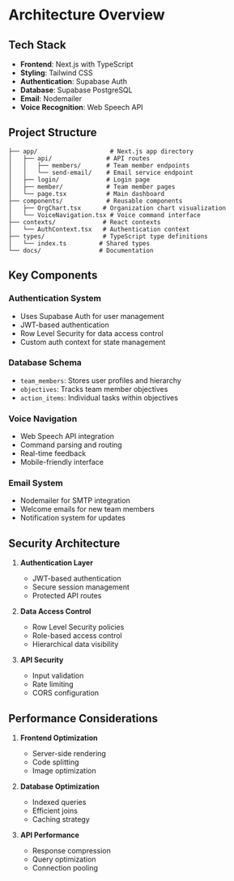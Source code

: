 # Architecture Overview

## Tech Stack

- **Frontend**: Next.js with TypeScript
- **Styling**: Tailwind CSS
- **Authentication**: Supabase Auth
- **Database**: Supabase PostgreSQL
- **Email**: Nodemailer
- **Voice Recognition**: Web Speech API

## Project Structure

```
├── app/                    # Next.js app directory
│   ├── api/               # API routes
│   │   ├── members/       # Team member endpoints
│   │   └── send-email/    # Email service endpoint
│   ├── login/             # Login page
│   ├── member/            # Team member pages
│   └── page.tsx           # Main dashboard
├── components/            # Reusable components
│   ├── OrgChart.tsx      # Organization chart visualization
│   └── VoiceNavigation.tsx # Voice command interface
├── contexts/             # React contexts
│   └── AuthContext.tsx   # Authentication context
├── types/                # TypeScript type definitions
│   └── index.ts         # Shared types
└── docs/                # Documentation
```

## Key Components

### Authentication System
- Uses Supabase Auth for user management
- JWT-based authentication
- Row Level Security for data access control
- Custom auth context for state management

### Database Schema
- `team_members`: Stores user profiles and hierarchy
- `objectives`: Tracks team member objectives
- `action_items`: Individual tasks within objectives

### Voice Navigation
- Web Speech API integration
- Command parsing and routing
- Real-time feedback
- Mobile-friendly interface

### Email System
- Nodemailer for SMTP integration
- Welcome emails for new team members
- Notification system for updates

## Security Architecture

1. **Authentication Layer**
   - JWT-based authentication
   - Secure session management
   - Protected API routes

2. **Data Access Control**
   - Row Level Security policies
   - Role-based access control
   - Hierarchical data visibility

3. **API Security**
   - Input validation
   - Rate limiting
   - CORS configuration

## Performance Considerations

1. **Frontend Optimization**
   - Server-side rendering
   - Code splitting
   - Image optimization

2. **Database Optimization**
   - Indexed queries
   - Efficient joins
   - Caching strategy

3. **API Performance**
   - Response compression
   - Query optimization
   - Connection pooling 